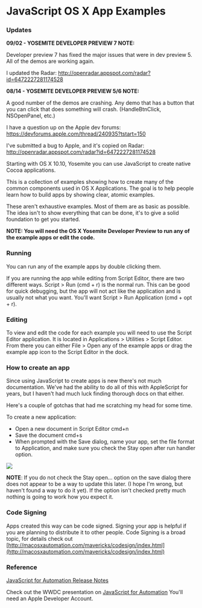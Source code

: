 # JavaScript OS X App Examples

### Updates

**09/02 - YOSEMITE DEVELOPER PREVIEW 7 NOTE:**

Developer preview 7 has fixed the major issues that were in dev preview 5. All of
the demos are working again.

I updated the Radar: http://openradar.appspot.com/radar?id=6472227281174528

**08/14 - YOSEMITE DEVELOPER PREVIEW 5/6 NOTE:**

A good number of the demos are crashing. Any demo that has a button that you can click
that does something will crash. (HandleBtnClick, NSOpenPanel, etc.)

I have a question up on the Apple dev forums:
https://devforums.apple.com/thread/240935?tstart=150

I've submitted a bug to Apple, and it's copied on Radar:
http://openradar.appspot.com/radar?id=6472227281174528

Starting with OS X 10.10, Yosemite you can use JavaScript to create native Cocoa
applications.

This is a collection of examples showing how to create many of the common components
used in OS X Applications. The goal is to help people learn how to build apps
by showing clear, atomic examples.

These aren't exhaustive examples. Most of them are as basic as possible. The idea
isn't to show everything that can be done, it's to give a solid foundation to get you started.

**NOTE: You will need the OS X Yosemite Developer Preview to run any of the example
apps or edit the code.**

### Running
You can run any of the example apps by double clicking them.

If you are running the app while editing from Script Editor, there are two different ways.
Script > Run (cmd + r) is the normal run. This can be good for quick debugging, but
the app will not act like the application and is usually not what you want. You'll
want Script > Run Application  (cmd + opt + r).

### Editing
To view and edit the code for each example you will need to use the Script Editor
application. It is located in Applications > Utilities > Script Editor. From there
you can either File > Open any of the example apps or drag the example app icon
to the Script Editor in the dock.

### How to create an app
Since using JavaScript to create apps is new there's not much documentation. We've
had the ability to do all of this with AppleScript for years, but I haven't had
much luck finding thorough docs on that either.

Here's a couple of gotchas that had me scratching my head for some time.

To create a new application:
- Open a new document in Script Editor cmd+n
- Save the document cmd+s
- When prompted with the Save dialog, name your app, set the file format to Application, and
make sure you check the Stay open after run handler option.

![](http://f.cl.ly/items/0h0R390u343T2d0q0723/newapplication.png)

**NOTE**: If you do not check the Stay open... option on the save dialog there does
not appear to be a way to update this later. (I hope I'm wrong, but haven't found a way to do it yet).
If the option isn't checked pretty much nothing is going to work how you expect it.

### Code Signing
Apps created this way can be code signed. Signing your app is helpful if you are
planning to distribute it to other people. Code Signing is a broad topic, for details
check out [http://macosxautomation.com/mavericks/codesign/index.html](http://macosxautomation.com/mavericks/codesign/index.html)

### Reference
[JavaScript for Automation Release Notes](https://developer.apple.com/library/prerelease/mac/releasenotes/interapplicationcommunication/rn-javascriptforautomation/index.html)

Check out the WWDC presentation on [JavaScript for Automation](https://developer.apple.com/videos/wwdc/2014/)
You'll need an Apple Developer Account.
